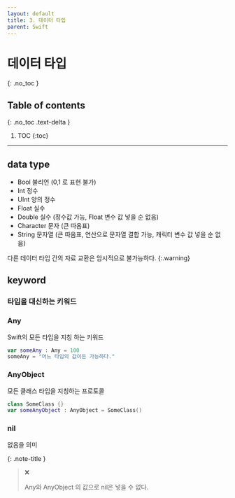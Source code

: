 ```yaml
---
layout: default
title: 3. 데이터 타입 
parent: Swift
---
```



# 데이터 타입 
{: .no_toc }

## Table of contents
{: .no_toc .text-delta }

1. TOC
{:toc}

---



## data type

- Bool 
불리언 (0,1 로 표현 불가)
- Int 
정수 
- UInt 
양의 정수 
- Float 
실수 
- Double 
실수 (정수값 가능, Float 변수 값 넣을 순 없음)
- Character 
문자 (큰 따옴표)
- String
문자열 (큰 따옴표, 연산으로 문자열 결합 가능, 캐릭터 변수 값 넣을 순 없음)

다른 데이터 타입 간의 자료 교환은 암시적으로 불가능하다. 
{:.warning}


## keyword

### 타입을 대신하는 키워드 

### Any
Swift의 모든 타입을 지칭 하는 키워드

```swift
var someAny : Any = 100
someAny = "어느 타입의 값이든 가능하다."
```

### AnyObject
모든 클래스 타입을 지칭하는 프로토콜

```swift
class SomeClass {}
var someAnyObject : AnyObject = SomeClass()
```


### nil
없음을 의미

{: .note-title }
> ❌
>
> Any와 AnyObject 의 값으로 nil은 넣을 수 없다.



